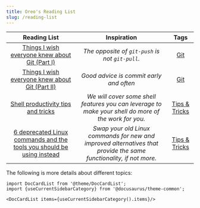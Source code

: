 ```yaml
---
title: Oreo's Reading List
slug: /reading-list
---
```


| Reading List | Inspiration | Tags |
| :---: | :---: | :---: |
| [Things I wish everyone knew about Git (Part I)](/reading-list/git.md#git-part-1) | _The opposite of `git-push` is not `git-pull`._ | [Git](/blog/tags/git) |
| [Things I wish everyone knew about Git (Part II)](/reading-list/git.md#git-part-2) | _Good advice is commit early and often_ | [Git](/blog/tags/git) |
| [Shell productivity tips and tricks](/reading-list/tips-tricks.md#shell-tips) | _We will cover some shell features you can leverage to make your shell do more of the work for you._| [Tips & Tricks](/blog/tags/Tips-Tricks) |
| [6 deprecated Linux commands and the tools you should be using instead](/reading-list/tips-tricks.md#deprecated-linux-commands) | _Swap your old Linux commands for new and improved alternatives that provide the same functionality, if not more._ | [Tips & Tricks](/blog/tags/Tips-Tricks) |

The following is more details about different topics:

```mdx-code-block
import DocCardList from '@theme/DocCardList';
import {useCurrentSidebarCategory} from '@docusaurus/theme-common';

<DocCardList items={useCurrentSidebarCategory().items}/>
```
